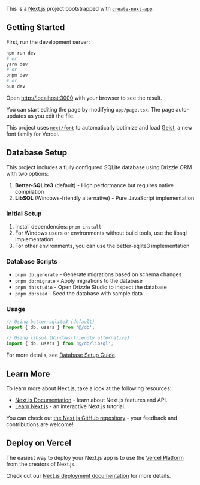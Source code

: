 This is a [Next.js](https://nextjs.org) project bootstrapped with [`create-next-app`](https://nextjs.org/docs/app/api-reference/cli/create-next-app).

## Getting Started

First, run the development server:

```bash
npm run dev
# or
yarn dev
# or
pnpm dev
# or
bun dev
```

Open [http://localhost:3000](http://localhost:3000) with your browser to see the result.

You can start editing the page by modifying `app/page.tsx`. The page auto-updates as you edit the file.

This project uses [`next/font`](https://nextjs.org/docs/app/building-your-application/optimizing/fonts) to automatically optimize and load [Geist](https://vercel.com/font), a new font family for Vercel.

## Database Setup

This project includes a fully configured SQLite database using Drizzle ORM with two options:

1. **Better-SQLite3** (default) - High performance but requires native compilation
2. **LibSQL** (Windows-friendly alternative) - Pure JavaScript implementation

### Initial Setup

1. Install dependencies: `pnpm install`
2. For Windows users or environments without build tools, use the libsql implementation
3. For other environments, you can use the better-sqlite3 implementation

### Database Scripts

- `pnpm db:generate` - Generate migrations based on schema changes
- `pnpm db:migrate` - Apply migrations to the database
- `pnpm db:studio` - Open Drizzle Studio to inspect the database
- `pnpm db:seed` - Seed the database with sample data

### Usage

```typescript
// Using better-sqlite3 (default)
import { db, users } from '@/db';

// Using libsql (Windows-friendly alternative)
import { db, users } from '@/db/libsql';
```

For more details, see [Database Setup Guide](./guide/database-setup.md).

## Learn More

To learn more about Next.js, take a look at the following resources:

- [Next.js Documentation](https://nextjs.org/docs) - learn about Next.js features and API.
- [Learn Next.js](https://nextjs.org/learn) - an interactive Next.js tutorial.

You can check out [the Next.js GitHub repository](https://github.com/vercel/next.js) - your feedback and contributions are welcome!

## Deploy on Vercel

The easiest way to deploy your Next.js app is to use the [Vercel Platform](https://vercel.com/new?utm_medium=default-template&filter=next.js&utm_source=create-next-app&utm_campaign=create-next-app-readme) from the creators of Next.js.

Check out our [Next.js deployment documentation](https://nextjs.org/docs/app/building-your-application/deploying) for more details.